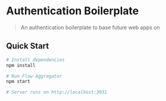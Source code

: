 # Authentication Boilerplate

> An authentication boilerplate to base future web apps on

## Quick Start

```bash
# Install dependencies
npm install

# Run Flow Aggregator
npm start

# Server runs on http://localhost:3031
```
